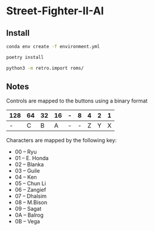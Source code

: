 # Street-Fighter-II-AI

## Install

```bash
conda env create -f environment.yml
```

```bash
poetry install
```

```bash
python3 -m retro.import roms/
```


## Notes

Controls are mapped to the buttons using a binary format

| 128 | 64 | 32 | 16 | - | 8 | 4 | 2 | 1 |
| --- | -- | -- | -- | - | - | - | - | - |
|  -  |  C |  B |  A | - | - | Z | Y | X |

Characters are mapped by the following key:
- 00 – Ryu
- 01 – E. Honda
- 02 – Blanka
- 03 – Guile
- 04 – Ken
- 05 – Chun Li
- 06 – Zangief
- 07 – Dhalsim
- 08 – M.Bison
- 09 – Sagat
- 0A – Balrog
- 0B – Vega
